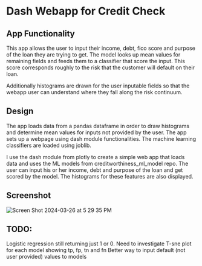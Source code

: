 # Dash Webapp for Credit Check

## App Functionality

This app allows the user to input their income, debt, fico score and purpose of the loan they are trying to get. The model looks up mean values for remaining fields and feeds them to a classifier that score the input. This score corresponds roughly to the risk that the customer will default on their loan.

Additionally histograms are drawn for the user inputable fields so that the webapp user can understand where they fall along the risk continuum.

## Design

The app loads data from a pandas dataframe in order to draw histograms and determine mean values for inputs not provided by the user. The app sets up a webpage using dash module functionalities. The machine learning classifiers are loaded using joblib.

I use the dash module from plotly to create a simple web app that loads data and uses the ML models from creditworthiness_ml_model repo. The user can input his or her income, debt and purpose of the loan and get scored by the model. The histograms for these features are also displayed.

## Screenshot

![Screen Shot 2024-03-26 at 5 29 35 PM](https://github.com/bpkucsb/ml_model_webapp/assets/13769127/d31a4b7c-cb8b-4a71-a2f9-724ff817e2c4)

## TODO:

Logistic regression still returning just 1 or 0. Need to investigate
T-sne plot for each model showing tp, fp, tn and fn
Better way to input default (not user provided) values to models
